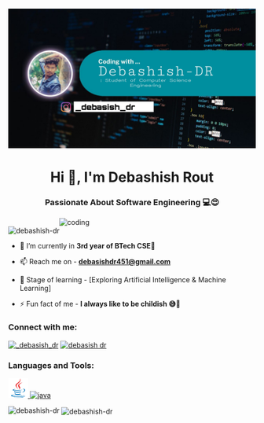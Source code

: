 ![logo](https://github.com/Debashish-DR/Debashish-DR/blob/main/Picsart_23-01-07_22-11-55-969.jpg)
<h1 align="center">Hi 👋, I'm Debashish Rout</h1>
<h3 align="center">Passionate About Software Engineering 💻😍</h3>
<img align="right"alt="coding"width="400"src="https://cdn.dribbble.com/users/926537/screenshots/4502924/python-2.gif">


<p align="left"> <img src="https://komarev.com/ghpvc/?username=debashish-dr&label=Profile%20views&color=0e75b6&style=flat" alt="debashish-dr" /> </p>

- 🌱 I’m currently in **3rd year of BTech CSE🫡**

- 📫 Reach me on - **debasishdr451@gmail.com**

- 📄 Stage of learning - [Exploring Artificial Intelligence & Machine Learning]

- ⚡ Fun fact of me - **I always like to be childish 😅🥰**

<h3 align="left">Connect with me:</h3>
<p align="left">
<a href="https://instagram.com/_debasish_dr" target="blank"><img align="center" src="https://raw.githubusercontent.com/rahuldkjain/github-profile-readme-generator/master/src/images/icons/Social/instagram.svg" alt="_debasish_dr" height="30" width="40" /></a>
<a href="https://www.youtube.com/c/debasish dr" target="blank"><img align="center" src="https://raw.githubusercontent.com/rahuldkjain/github-profile-readme-generator/master/src/images/icons/Social/youtube.svg" alt="debasish dr" height="30" width="40" /></a>
</p>

<h3 align="left">Languages and Tools:</h3>
<p align="left"> <a href="https://www.java.com" target="_blank" rel="noreferrer"> <img src="https://raw.githubusercontent.com/devicons/devicon/master/icons/java/java-original.svg" alt="java" width="40" height="40"/> </a> <a href="https://www.java.com" target="_blank" rel="noreferrer"> <img src="[https://github.com/user-attachments/assets/9de39116-5d67-4597-85d1-360ab34f29b8](https://cdn-icons-png.flaticon.com/256/5968/5968267.png)
" alt="java" width="40" height="40"/> </a> </p>

<p><img align="left" src="https://github-readme-stats.vercel.app/api/top-langs?username=debashish-dr&show_icons=true&locale=en&layout=compact" alt="debashish-dr" /></p>

<p>&nbsp;<img align="center" src="https://github-readme-stats.vercel.app/api?username=debashish-dr&show_icons=true&locale=en" alt="debashish-dr" /></p>
